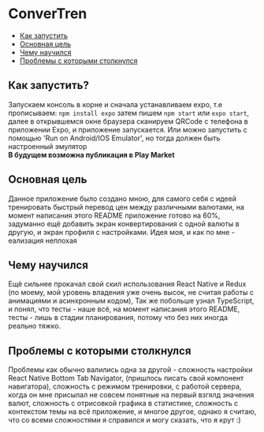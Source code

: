<h1>ConverTren</h1>

<ul>
  <li><a href="#howtostart">Как запустить</a></li>
  <li><a href="#whatisthegoal">Основная цель</a></li>
  <li><a href="#whatilearned">Чему научился</a></li>
  <li><a href="#devproblem">Проблемы с которыми столкнулся</a></li>
</ul>

<h2 id="howtostart">Как запустить?</h2>
Запускаем консоль в корне и сначала устанавливаем expo, т.е прописываем: 
<code>npm install expo</code> 
затем пишем <code>npm start</code> или <code>expo start</code>, далее в открывшемся окне браузера сканируем QRCode с 
телефона в приложении Expo, и приложение запускается. Или можно запустить с помощью 'Run on Android/IOS Emulator', но тогда должен быть настроенный эмулятор
<br/><strong>В будущем возможна публикация в Play Market</strong>

<h2 id="whatisthegoal">Основная цель</h2>
Данное приложение было создано мною, для самого себя с идеей тренировать быстрый перевод цен между различными валютами, на момент написания этого README приложение готово на 60%, задуманно ещё добавить экран конвертирования с одной валюты в другую, и экран профиля с настройками.  Идея моя, и как по мне - еализация неплохая 

<h2 id="whatilearned">Чему научился</h2>
Ещё сильнее прокачал свой скил использования React Native и Redux (по моему, мой уровень владения уже очень высок, не считая работы с анимациями и асинхронным кодом), 
Так же побольше узнал TypeScript, и понял, что тесты - наше всё, на момент написания этого README, тесты - лишь в стадии планирования, потому что без них иногда реально тяжко.

<h2 id="devproblem">Проблемы с которыми столкнулся</h2>
Проблемы как обычно валились одна за другой - сложность настройки React Native Bottom Tab Navigator, (пришлось писать свой компонент навигатора), 
сложность с режимом тренировки, с работой сервера, когда он мне присылал не совсем понятные на первый взгялд значения валют, сложность с отрисовкой графика в статистике, сложность с контекстом темы на всё приложение, и многое другое, однако я считаю, что со всеми сложностями я справился и могу сказать, что я крут :)
